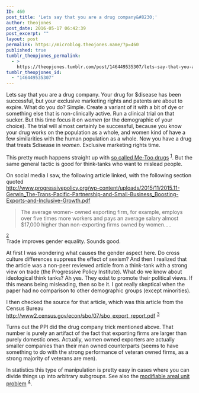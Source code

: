 ```yaml
---
ID: 460
post_title: 'Lets say that you are a drug company&#8230;'
author: theojones
post_date: 2016-05-17 06:42:39
post_excerpt: ""
layout: post
permalink: https://microblog.theojones.name/?p=460
published: true
tumblr_theopjones_permalink:
  - >
    https://theopjones.tumblr.com/post/146449535307/lets-say-that-you-are-a-drug-company
tumblr_theopjones_id:
  - "146449535307"
---
```

<p>Lets say that you are a drug company. Your drug for $disease has been successful, but your exclusive marketing rights and patents are about to expire. What do you do? Simple. Create a variant of it with a bit of dye or something else that is non-clinically active. Run a clinical trial on that sucker. But this time focus it on <i>women</i> (or the demographic of your choice). The trial will almost certainly be successful, because you know your drug works on the population as a whole, and women kind of have a few similarities with the human population as a whole. Now you have a drug that treats $disease in <i>women</i>. Exclusive marketing rights time.</p>
<p>This pretty much happens straight up with <a href="http://www.webcitation.org/6hZjEPzQL">so called Me-Too drugs</a> <sup class="endnote"><a href="#en--1" id="enref--1">1</a></sup>. But the same general tactic is good for think-tanks who want to mislead people.</p>
<p>On social media I saw, the following article linked, with the following section quoted<br /><a href="http://www.progressivepolicy.org/wp-content/uploads/2015/11/2015.11-Gerwin_The-Trans-Pacific-Partnership-and-Small-Business_Boosting-Exports-and-Inclusive-Growth.pdf" rel="nofollow">http://www.progressivepolicy.org/wp-content/uploads/2015/11/2015.11-Gerwin_The-Trans-Pacific-Partnership-and-Small-Business_Boosting-Exports-and-Inclusive-Growth.pdf</a></p>
<blockquote><p>The average women- owned exporting firm, for example, employs over five times more workers and pays an average salary almost $17,000 higher than non-exporting firms owned by women…..</p></blockquote>
<p> <sup class="endnote"><a href="#en--2" id="enref--2">2</a></sup><br />
Trade improves gender equality. Sounds good.</p>
<p>At first I was wondering what causes the gender aspect here. Do cross culture differences suppress the effect of sexism? And then I realized that the article was a non-peer reviewed article from a think-tank with a strong view on trade (the Progressive Policy Institute). What do we know about ideological think tanks? Ah yes. They exist to promote their political views. If this means being misleading, then so be it. I got really skeptical when the paper had no comparison to other demographic groups (except minorities).</p>
<p>I then checked the source for that article, which was this article from the Census Bureau <a href="http://www2.census.gov/econ/sbo/07/sbo_export_report.pdf" rel="nofollow">http://www2.census.gov/econ/sbo/07/sbo_export_report.pdf</a> <sup class="endnote"><a href="#en--3" id="enref--3">3</a></sup></p>
<p>Turns out the PPI did the drug company trick mentioned above. That number is purely an artifact of the fact that exporting firms are larger than purely domestic ones. Actually, women owned exporters are actually smaller companies than their man owned counterparts (seems to have something to do with the strong performance of veteran owned firms, as a strong majority of veterans are men).</p>
<p>In statistics this type of manipulation is pretty easy in cases where you can divide things up into arbitrary subgroups. See also the <a href="https://en.wikipedia.org/wiki/Modifiable_areal_unit_problem">modifiable areal unit problem</a> <sup class="endnote"><a href="#en--4" id="enref--4">4</a></sup>.</p>